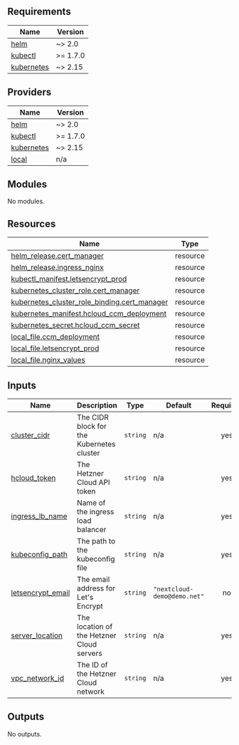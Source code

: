 ## Requirements

| Name | Version |
|------|---------|
| <a name="requirement_helm"></a> [helm](#requirement\_helm) | ~> 2.0 |
| <a name="requirement_kubectl"></a> [kubectl](#requirement\_kubectl) | >= 1.7.0 |
| <a name="requirement_kubernetes"></a> [kubernetes](#requirement\_kubernetes) | ~> 2.15 |

## Providers

| Name | Version |
|------|---------|
| <a name="provider_helm"></a> [helm](#provider\_helm) | ~> 2.0 |
| <a name="provider_kubectl"></a> [kubectl](#provider\_kubectl) | >= 1.7.0 |
| <a name="provider_kubernetes"></a> [kubernetes](#provider\_kubernetes) | ~> 2.15 |
| <a name="provider_local"></a> [local](#provider\_local) | n/a |

## Modules

No modules.

## Resources

| Name | Type |
|------|------|
| [helm_release.cert_manager](https://registry.terraform.io/providers/hashicorp/helm/latest/docs/resources/release) | resource |
| [helm_release.ingress_nginx](https://registry.terraform.io/providers/hashicorp/helm/latest/docs/resources/release) | resource |
| [kubectl_manifest.letsencrypt_prod](https://registry.terraform.io/providers/gavinbunney/kubectl/latest/docs/resources/manifest) | resource |
| [kubernetes_cluster_role.cert_manager](https://registry.terraform.io/providers/hashicorp/kubernetes/latest/docs/resources/cluster_role) | resource |
| [kubernetes_cluster_role_binding.cert_manager](https://registry.terraform.io/providers/hashicorp/kubernetes/latest/docs/resources/cluster_role_binding) | resource |
| [kubernetes_manifest.hcloud_ccm_deployment](https://registry.terraform.io/providers/hashicorp/kubernetes/latest/docs/resources/manifest) | resource |
| [kubernetes_secret.hcloud_ccm_secret](https://registry.terraform.io/providers/hashicorp/kubernetes/latest/docs/resources/secret) | resource |
| [local_file.ccm_deployment](https://registry.terraform.io/providers/hashicorp/local/latest/docs/resources/file) | resource |
| [local_file.letsencrypt_prod](https://registry.terraform.io/providers/hashicorp/local/latest/docs/resources/file) | resource |
| [local_file.nginx_values](https://registry.terraform.io/providers/hashicorp/local/latest/docs/resources/file) | resource |

## Inputs

| Name | Description | Type | Default | Required |
|------|-------------|------|---------|:--------:|
| <a name="input_cluster_cidr"></a> [cluster\_cidr](#input\_cluster\_cidr) | The CIDR block for the Kubernetes cluster | `string` | n/a | yes |
| <a name="input_hcloud_token"></a> [hcloud\_token](#input\_hcloud\_token) | The Hetzner Cloud API token | `string` | n/a | yes |
| <a name="input_ingress_lb_name"></a> [ingress\_lb\_name](#input\_ingress\_lb\_name) | Name of the ingress load balancer | `string` | n/a | yes |
| <a name="input_kubeconfig_path"></a> [kubeconfig\_path](#input\_kubeconfig\_path) | The path to the kubeconfig file | `string` | n/a | yes |
| <a name="input_letsencrypt_email"></a> [letsencrypt\_email](#input\_letsencrypt\_email) | The email address for Let's Encrypt | `string` | `"nextcloud-demo@demo.net"` | no |
| <a name="input_server_location"></a> [server\_location](#input\_server\_location) | The location of the Hetzner Cloud servers | `string` | n/a | yes |
| <a name="input_vpc_network_id"></a> [vpc\_network\_id](#input\_vpc\_network\_id) | The ID of the Hetzner Cloud network | `string` | n/a | yes |

## Outputs

No outputs.
